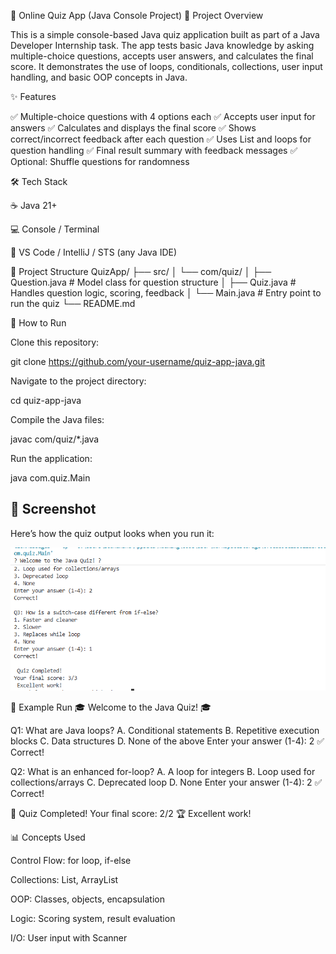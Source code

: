 🧠 Online Quiz App (Java Console Project)
📌 Project Overview

This is a simple console-based Java quiz application built as part of a Java Developer Internship task.
The app tests basic Java knowledge by asking multiple-choice questions, accepts user answers, and calculates the final score.
It demonstrates the use of loops, conditionals, collections, user input handling, and basic OOP concepts in Java.

✨ Features

✅ Multiple-choice questions with 4 options each
✅ Accepts user input for answers
✅ Calculates and displays the final score
✅ Shows correct/incorrect feedback after each question
✅ Uses List and loops for question handling
✅ Final result summary with feedback messages
✅ Optional: Shuffle questions for randomness

🛠️ Tech Stack

☕ Java 21+

💻 Console / Terminal

🧰 VS Code / IntelliJ / STS (any Java IDE)

📁 Project Structure
QuizApp/
├── src/
│   └── com/quiz/
│       ├── Question.java      # Model class for question structure
│       ├── Quiz.java          # Handles question logic, scoring, feedback
│       └── Main.java          # Entry point to run the quiz
└── README.md

🚀 How to Run

Clone this repository:

git clone https://github.com/your-username/quiz-app-java.git


Navigate to the project directory:

cd quiz-app-java


Compile the Java files:

javac com/quiz/*.java


Run the application:

java com.quiz.Main

## 📸 Screenshot

Here’s how the quiz output looks when you run it:

![Quiz Output Screenshot](screenshots/quiz_output.png)


🧪 Example Run
🎓 Welcome to the Java Quiz! 🎓

Q1: What are Java loops?
A. Conditional statements
B. Repetitive execution blocks
C. Data structures
D. None of the above
Enter your answer (1-4): 2
✅ Correct!

Q2: What is an enhanced for-loop?
A. A loop for integers
B. Loop used for collections/arrays
C. Deprecated loop
D. None
Enter your answer (1-4): 2
✅ Correct!

🎯 Quiz Completed!
Your final score: 2/2
🏆 Excellent work!

📊 Concepts Used

Control Flow: for loop, if-else

Collections: List, ArrayList

OOP: Classes, objects, encapsulation

Logic: Scoring system, result evaluation

I/O: User input with Scanner